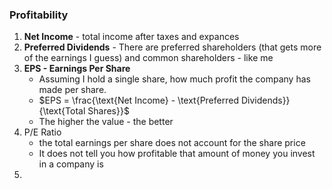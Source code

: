 ### Profitability
1. **Net Income** - total income after taxes and expances
2. **Preferred Dividends** - There are preferred shareholders (that gets more of the earnings I guess) and common shareholders - like me
3. **EPS - Earnings Per Share**
   - Assuming I hold a single share, how much profit the company has made per share.
   - $EPS = \frac{\text{Net Income} - \text{Preferred Dividends}}{\text{Total Shares}}$ 
   - The higher the value - the better
4. P/E Ratio
   - the total earnings per share does not account for the share price
   - It does not tell you how profitable that amount of money you invest in a company is
1. 